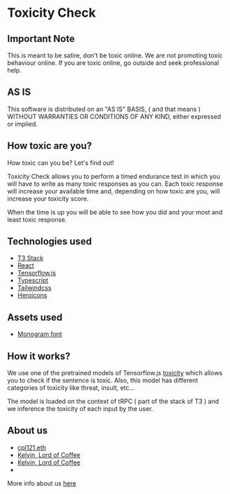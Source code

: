 # Toxicity Check

## Important Note

This is meant to be satire, don't be toxic online.
We are not promoting toxic behaviour online.
If you are toxic online, go outside and seek professional help.

## AS IS

This software is distributed on an "AS IS" BASIS, ( and that means ) WITHOUT WARRANTIES OR CONDITIONS OF ANY KIND, either expressed or implied.

## How toxic are you?

How toxic can you be? Let's find out!

Toxicity Check allows you to perform a timed endurance test in which you will have to write as many toxic responses as you can. Each toxic response will increase your available time and, depending on how toxic are you, will increase your toxicity score.

When the time is up you will be able to see how you did and your most and least toxic response.

## Technologies used

-   [T3 Stack](https://create.t3.gg/)
-   [React](https://react.dev/)
-   [Tensorflow.js](https://www.tensorflow.org/)
-   [Typescript](https://www.typescriptlang.org/)
-   [Tailwindcss](https://tailwindcss.com/)
-   [Heroicons](https://heroicons.com/)

## Assets used

-   [Monogram font](https://datagoblin.itch.io/monogram)

## How it works?

We use one of the pretrained models of Tensorflow.js [toxicity](https://github.com/tensorflow/tfjs-models/tree/master/toxicity) which allows you to check if the sentence is toxic. Also, this model has different categories of toxicity like threat, insult, etc...

The model is loaded on the context of tRPC ( part of the stack of T3 ) and we inference the toxicity of each input by the user.

## About us

-   [cpl121.eth](https://cpl121.eth.limo/)
-   [Kelvin, Lord of Coffee](https://www.linkedin.com/in/jos%C3%A9-rom%C3%A1n-018566233/)
-   [Kelvin, Lord of Coffee](https://www.linkedin.com/in/alejandro-mu%C3%B1oz-6201991a7/)
-

More info about us [here](https://toxicitycheck.vercel.app/about)
